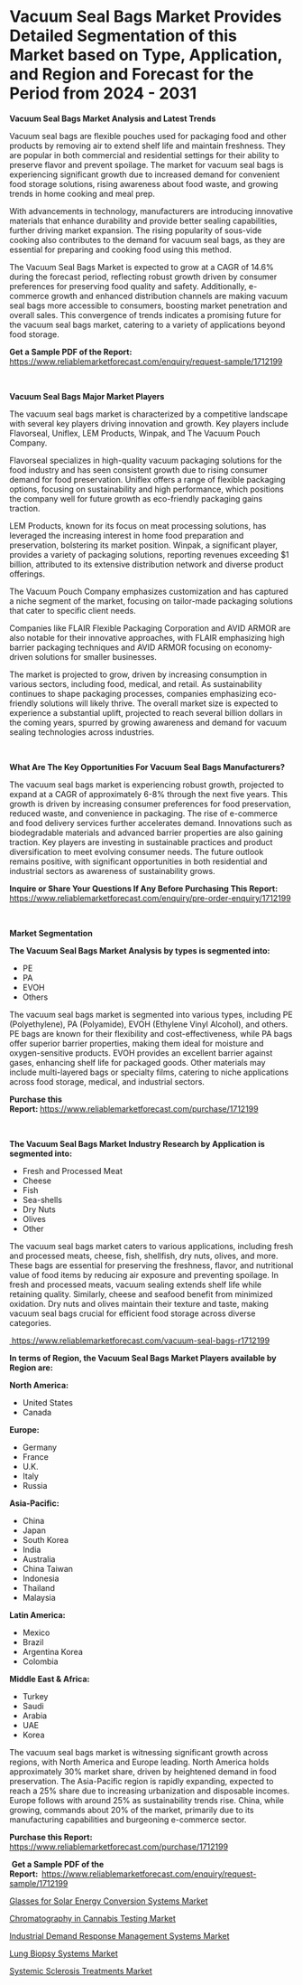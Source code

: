 <p><h1>Vacuum Seal Bags Market Provides Detailed Segmentation of this Market based on Type, Application, and Region and Forecast for the Period from 2024 - 2031</h1></p><p><strong>Vacuum Seal Bags Market Analysis and Latest Trends</strong></p>
<p><p>Vacuum seal bags are flexible pouches used for packaging food and other products by removing air to extend shelf life and maintain freshness. They are popular in both commercial and residential settings for their ability to preserve flavor and prevent spoilage. The market for vacuum seal bags is experiencing significant growth due to increased demand for convenient food storage solutions, rising awareness about food waste, and growing trends in home cooking and meal prep.</p><p>With advancements in technology, manufacturers are introducing innovative materials that enhance durability and provide better sealing capabilities, further driving market expansion. The rising popularity of sous-vide cooking also contributes to the demand for vacuum seal bags, as they are essential for preparing and cooking food using this method.</p><p>The Vacuum Seal Bags Market is expected to grow at a CAGR of 14.6% during the forecast period, reflecting robust growth driven by consumer preferences for preserving food quality and safety. Additionally, e-commerce growth and enhanced distribution channels are making vacuum seal bags more accessible to consumers, boosting market penetration and overall sales. This convergence of trends indicates a promising future for the vacuum seal bags market, catering to a variety of applications beyond food storage.</p></p>
<p><strong>Get a Sample PDF of the Report:&nbsp;</strong> <a href="https://www.reliablemarketforecast.com/enquiry/request-sample/1712199?utm_campaign=1803&utm_medium=2&utm_source=Github&utm_content=ia&utm_term=22102024&utm_id=vacuum-seal-bags">https://www.reliablemarketforecast.com/enquiry/request-sample/1712199</a></p>
<p>&nbsp;</p>
<p><strong>Vacuum Seal Bags Major Market Players</strong></p>
<p><p>The vacuum seal bags market is characterized by a competitive landscape with several key players driving innovation and growth. Key players include Flavorseal, Uniflex, LEM Products, Winpak, and The Vacuum Pouch Company. </p><p>Flavorseal specializes in high-quality vacuum packaging solutions for the food industry and has seen consistent growth due to rising consumer demand for food preservation. Uniflex offers a range of flexible packaging options, focusing on sustainability and high performance, which positions the company well for future growth as eco-friendly packaging gains traction.</p><p>LEM Products, known for its focus on meat processing solutions, has leveraged the increasing interest in home food preparation and preservation, bolstering its market position. Winpak, a significant player, provides a variety of packaging solutions, reporting revenues exceeding $1 billion, attributed to its extensive distribution network and diverse product offerings.</p><p>The Vacuum Pouch Company emphasizes customization and has captured a niche segment of the market, focusing on tailor-made packaging solutions that cater to specific client needs. </p><p>Companies like FLAIR Flexible Packaging Corporation and AVID ARMOR are also notable for their innovative approaches, with FLAIR emphasizing high barrier packaging techniques and AVID ARMOR focusing on economy-driven solutions for smaller businesses.</p><p>The market is projected to grow, driven by increasing consumption in various sectors, including food, medical, and retail. As sustainability continues to shape packaging processes, companies emphasizing eco-friendly solutions will likely thrive. The overall market size is expected to experience a substantial uplift, projected to reach several billion dollars in the coming years, spurred by growing awareness and demand for vacuum sealing technologies across industries.</p></p>
<p>&nbsp;</p>
<p><strong>What Are The Key Opportunities For Vacuum Seal Bags Manufacturers?</strong></p>
<p><p>The vacuum seal bags market is experiencing robust growth, projected to expand at a CAGR of approximately 6-8% through the next five years. This growth is driven by increasing consumer preferences for food preservation, reduced waste, and convenience in packaging. The rise of e-commerce and food delivery services further accelerates demand. Innovations such as biodegradable materials and advanced barrier properties are also gaining traction. Key players are investing in sustainable practices and product diversification to meet evolving consumer needs. The future outlook remains positive, with significant opportunities in both residential and industrial sectors as awareness of sustainability grows.</p></p>
<p><strong>Inquire or Share Your Questions If Any Before Purchasing This Report:</strong> <a href="https://www.reliablemarketforecast.com/enquiry/pre-order-enquiry/1712199?utm_campaign=1803&utm_medium=2&utm_source=Github&utm_content=ia&utm_term=22102024&utm_id=vacuum-seal-bags">https://www.reliablemarketforecast.com/enquiry/pre-order-enquiry/1712199</a></p>
<p>&nbsp;</p>
<p><strong>Market Segmentation</strong></p>
<p><strong>The Vacuum Seal Bags Market Analysis by types is segmented into:</strong></p>
<p><ul><li>PE</li><li>PA</li><li>EVOH</li><li>Others</li></ul></p>
<p><p>The vacuum seal bags market is segmented into various types, including PE (Polyethylene), PA (Polyamide), EVOH (Ethylene Vinyl Alcohol), and others. PE bags are known for their flexibility and cost-effectiveness, while PA bags offer superior barrier properties, making them ideal for moisture and oxygen-sensitive products. EVOH provides an excellent barrier against gases, enhancing shelf life for packaged goods. Other materials may include multi-layered bags or specialty films, catering to niche applications across food storage, medical, and industrial sectors.</p></p>
<p><strong>Purchase this Report:&nbsp;</strong><a href="https://www.reliablemarketforecast.com/purchase/1712199?utm_campaign=1803&utm_medium=2&utm_source=Github&utm_content=ia&utm_term=22102024&utm_id=vacuum-seal-bags">https://www.reliablemarketforecast.com/purchase/1712199</a></p>
<p>&nbsp;</p>
<p><strong>The Vacuum Seal Bags Market Industry Research by Application is segmented into:</strong></p>
<p><ul><li>Fresh and Processed Meat</li><li>Cheese</li><li>Fish</li><li>Sea-shells</li><li>Dry Nuts</li><li>Olives</li><li>Other</li></ul></p>
<p><p>The vacuum seal bags market caters to various applications, including fresh and processed meats, cheese, fish, shellfish, dry nuts, olives, and more. These bags are essential for preserving the freshness, flavor, and nutritional value of food items by reducing air exposure and preventing spoilage. In fresh and processed meats, vacuum sealing extends shelf life while retaining quality. Similarly, cheese and seafood benefit from minimized oxidation. Dry nuts and olives maintain their texture and taste, making vacuum seal bags crucial for efficient food storage across diverse categories.</p></p>
<p><a href="https://www.reliablemarketforecast.com/vacuum-seal-bags-r1712199?utm_campaign=1803&utm_medium=2&utm_source=Github&utm_content=ia&utm_term=22102024&utm_id=vacuum-seal-bags">&nbsp;https://www.reliablemarketforecast.com/vacuum-seal-bags-r1712199</a></p>
<p><strong>In terms of Region, the Vacuum Seal Bags Market Players available by Region are:</strong></p>
<p>
    <p> <strong> North America: </strong>
        <ul>
            <li>United States</li>
            <li>Canada</li>
        </ul>
        </p> 
    <p> <strong> Europe: </strong>
        <ul>
            <li>Germany</li>
            <li>France</li>
            <li>U.K.</li>
            <li>Italy</li>
            <li>Russia</li>
        </ul>
        </p> 
    <p> <strong> Asia-Pacific: </strong>
        <ul>
            <li>China</li>
            <li>Japan</li>
            <li>South Korea</li>
            <li>India</li>
            <li>Australia</li>
            <li>China Taiwan</li>
            <li>Indonesia</li>
            <li>Thailand</li>
            <li>Malaysia</li>
        </ul>
        </p> 
    <p> <strong> Latin America: </strong>
        <ul>
            <li>Mexico</li>
            <li>Brazil</li>
            <li>Argentina Korea</li>
            <li>Colombia</li>
        </ul>
        </p> 
    <p> <strong> Middle East & Africa: </strong>
        <ul>
            <li>Turkey</li>
            <li>Saudi</li>
            <li>Arabia</li>
            <li>UAE</li>
            <li>Korea</li>
        </ul>
    </p>
    </p>
<p><p>The vacuum seal bags market is witnessing significant growth across regions, with North America and Europe leading. North America holds approximately 30% market share, driven by heightened demand in food preservation. The Asia-Pacific region is rapidly expanding, expected to reach a 25% share due to increasing urbanization and disposable incomes. Europe follows with around 25% as sustainability trends rise. China, while growing, commands about 20% of the market, primarily due to its manufacturing capabilities and burgeoning e-commerce sector.</p></p>
<p><strong>Purchase this Report: </strong><a href="https://www.reliablemarketforecast.com/purchase/1712199?utm_campaign=1803&utm_medium=2&utm_source=Github&utm_content=ia&utm_term=22102024&utm_id=vacuum-seal-bags">https://www.reliablemarketforecast.com/purchase/1712199</a></p>
<p>&nbsp;<strong>Get a Sample PDF of the Report:&nbsp;&nbsp;</strong><a href="https://www.reliablemarketforecast.com/enquiry/request-sample/1712199?utm_campaign=1803&utm_medium=2&utm_source=Github&utm_content=ia&utm_term=22102024&utm_id=vacuum-seal-bags">https://www.reliablemarketforecast.com/enquiry/request-sample/1712199</a></p>
<p><strong></strong></p>
<p><p><a href="https://github.com/JubayerMia832/Market-Research-Report-List-1/blob/main/glasses-for-solar-energy-conversion-systems-market.md?utm_campaign=1803&utm_medium=2&utm_source=Github&utm_content=ia&utm_term=22102024&utm_id=vacuum-seal-bags">Glasses for Solar Energy Conversion Systems Market</a></p><p><a href="https://www.linkedin.com/pulse/driving-forces-global-chromatography-cannabis-testing-market-pligf?utm_campaign=1803&utm_medium=2&utm_source=Github&utm_content=ia&utm_term=22102024&utm_id=vacuum-seal-bags">Chromatography in Cannabis Testing Market</a></p><p><a href="https://www.linkedin.com/pulse/exploring-industrial-demand-response-management-systems-market-sddqf?utm_campaign=1803&utm_medium=2&utm_source=Github&utm_content=ia&utm_term=22102024&utm_id=vacuum-seal-bags">Industrial Demand Response Management Systems Market</a></p><p><a href="https://www.linkedin.com/pulse/market-leaders-laggards-global-lung-biopsy-systems-trends-rjm9f?utm_campaign=1803&utm_medium=2&utm_source=Github&utm_content=ia&utm_term=22102024&utm_id=vacuum-seal-bags">Lung Biopsy Systems Market</a></p><p><a href="https://www.linkedin.com/pulse/systemic-sclerosis-treatments-market-outlook-current-assessment-wzdsf?utm_campaign=1803&utm_medium=2&utm_source=Github&utm_content=ia&utm_term=22102024&utm_id=vacuum-seal-bags">Systemic Sclerosis Treatments Market</a></p></p>